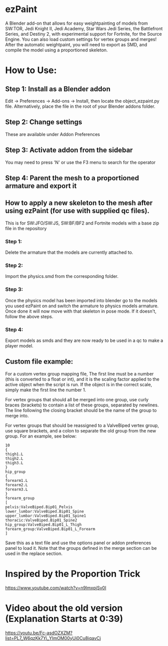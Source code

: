 # ezPaint
A Blender add-on that allows for easy weightpainting of models from SW:TOR, Jedi Knight II, Jedi Academy, Star Wars Jedi Series, the Battlefront Series, and Destiny 2, with experimental support for Fortnite, for the Source Engine. You can also load custom settings for vertex groups and merges!
After the automatic weightpaint, you will need to export as SMD, and compile the model using a proportioned skeleton.
# How to Use:
## Step 1: Install as a Blender addon
Edit -> Preferences -> Add-ons -> Install, then locate the object_ezpaint.py file.
Alternatively, place the file in the root of your Blender addons folder. 
## Step 2: Change settings
These are available under Addon Preferences
## Step 3: Activate addon from the sidebar 
You may need to press 'N' or use the F3 menu to search for the operator
## Step 4: Parent the mesh to a proportioned armature and export it

## How to apply a new skeleton to the mesh after using ezPaint (for use with supplied qc files).
This is for SW:JFO/SW:JS, SW:BF/BF2 and Fortnite models with a base zip file in the repository 
### Step 1:
Delete the armature that the models are currently attached to.
### Step 2:
Import the physics.smd from the corresponding folder.
### Step 3:
Once the physics model has been imported into blender go to the models you used ezPaint on and switch the armature to physics models armature.
Once done it will now move with that skeleton in pose mode. If it doesn't, follow the above steps.
### Step 4:
Export models as smds and they are now ready to be used in a qc to make a player model.

## Custom file example:
For a custom vertex group mapping file,
The first line must be a number (this is converted to a float or int), and it is the scaling factor applied to the active object when the script is run. If the object is in the correct scale, simply make the first line the number 1.

For vertex groups that should all be merged into one group, use curly braces (brackets) to contain a list of these groups, separated by newlines. The line following the closing bracket should be the name of the group to merge into.

For vertex groups that should be reassigned to a ValveBiped vertex group, use square brackets, and a colon to separate the old group from the new group. For an example, see below:
```
10
{
thigh1.L
thigh2.L
thigh3.L
}
hip_group
{
forearm1.L
forearm2.L
forearm3.L
}
forearm_group
[
pelvis:ValveBiped.Bip01_Pelvis
lower_lumbar:ValveBiped.Bip01_Spine
upper_lumbar:ValveBiped.Bip01_Spine1
thoracic:ValveBiped.Bip01_Spine2
hip_group:ValveBiped.Bip01_L_Thigh
forearm_group:ValveBiped.Bip01_L_Forearm
]
```
Save this as a text file and use the options panel or addon preferences panel to load it.
Note that the groups defined in the merge section can be used in the replace section.

# Inspired by the Proportion Trick
https://www.youtube.com/watch?v=n9lmxpjSv0I
# Video about the old version (Explanation Starts at 0:39)
https://youtu.be/Fc-asdOZXZM?list=PL7_W6qzKk7Yi_YImOM00yUi0Cu8iqavCj

